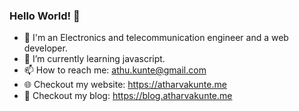 ### Hello World! 👋
- 💬 I'm an Electronics and telecommunication engineer and a web developer.
- 🌱 I’m currently learning javascript.
- 📫 How to reach me: athu.kunte@gmail.com
- 🌐 Checkout my website: https://atharvakunte.me
- 📝 Checkout my blog: https://blog.atharvakunte.me
<!--
**atharvakunte/atharvakunte** is a ✨ _special_ ✨ repository because its `README.md` (this file) appears on your GitHub profile.

Here are some ideas to get you started:

- 🔭 I’m currently working on ...
- 🌱 I’m currently learning ...
- 👯 I’m looking to collaborate on ...
- 🤔 I’m looking for help with ...
- 💬 Ask me about ...
- 📫 How to reach me: ...
- 😄 Pronouns: ...
- ⚡ Fun fact: ...
-->
